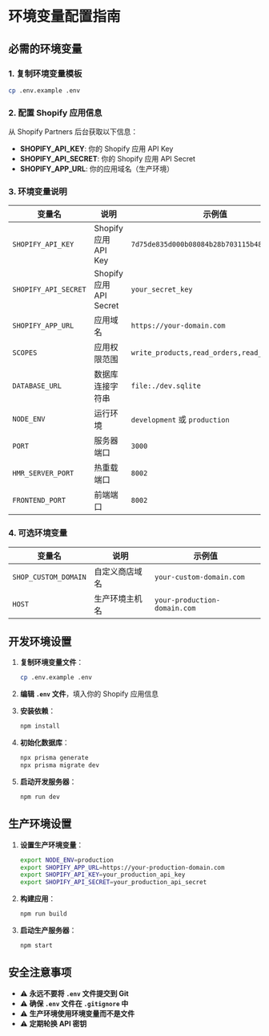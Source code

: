 # 环境变量配置指南

## 必需的环境变量

### 1. 复制环境变量模板
```bash
cp .env.example .env
```

### 2. 配置 Shopify 应用信息

从 Shopify Partners 后台获取以下信息：

- **SHOPIFY_API_KEY**: 你的 Shopify 应用 API Key
- **SHOPIFY_API_SECRET**: 你的 Shopify 应用 API Secret
- **SHOPIFY_APP_URL**: 你的应用域名（生产环境）

### 3. 环境变量说明

| 变量名 | 说明 | 示例值 |
|--------|------|--------|
| `SHOPIFY_API_KEY` | Shopify 应用 API Key | `7d75de835d000b08084b28b703115b48` |
| `SHOPIFY_API_SECRET` | Shopify 应用 API Secret | `your_secret_key` |
| `SHOPIFY_APP_URL` | 应用域名 | `https://your-domain.com` |
| `SCOPES` | 应用权限范围 | `write_products,read_orders,read_customers` |
| `DATABASE_URL` | 数据库连接字符串 | `file:./dev.sqlite` |
| `NODE_ENV` | 运行环境 | `development` 或 `production` |
| `PORT` | 服务器端口 | `3000` |
| `HMR_SERVER_PORT` | 热重载端口 | `8002` |
| `FRONTEND_PORT` | 前端端口 | `8002` |

### 4. 可选环境变量

| 变量名 | 说明 | 示例值 |
|--------|------|--------|
| `SHOP_CUSTOM_DOMAIN` | 自定义商店域名 | `your-custom-domain.com` |
| `HOST` | 生产环境主机名 | `your-production-domain.com` |

## 开发环境设置

1. **复制环境变量文件**：
   ```bash
   cp .env.example .env
   ```

2. **编辑 `.env` 文件**，填入你的 Shopify 应用信息

3. **安装依赖**：
   ```bash
   npm install
   ```

4. **初始化数据库**：
   ```bash
   npx prisma generate
   npx prisma migrate dev
   ```

5. **启动开发服务器**：
   ```bash
   npm run dev
   ```

## 生产环境设置

1. **设置生产环境变量**：
   ```bash
   export NODE_ENV=production
   export SHOPIFY_APP_URL=https://your-production-domain.com
   export SHOPIFY_API_KEY=your_production_api_key
   export SHOPIFY_API_SECRET=your_production_api_secret
   ```

2. **构建应用**：
   ```bash
   npm run build
   ```

3. **启动生产服务器**：
   ```bash
   npm start
   ```

## 安全注意事项

- ⚠️ **永远不要将 `.env` 文件提交到 Git**
- ⚠️ **确保 `.env` 文件在 `.gitignore` 中**
- ⚠️ **生产环境使用环境变量而不是文件**
- ⚠️ **定期轮换 API 密钥**
